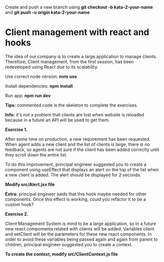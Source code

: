 Create and push a new branch using **git checkout -b kata-2-your-name** and **git push -u origin kata-2-your-name**

# **Client management with react and hooks**

The idea of our company is to create a large application to manage clients. Therefore, Client management, from the first session, has been redeveloped using React due to its scalability.

Use correct node version: **nvm use**

Install dependencies: **npm install**

Run app: **npm run dev**

**Tips:** commented code is the skeleton to complete the exercises.

**Info:** it's not a problem that clients are lost when website is reloaded because in a future an API will be used to get them.

**Exercise 1.**

After some time on production, a new requirement has been requested. When agent adds a new client and the list of clients is large, there is no feedback, so agents are not sure if the client has been added correclty until they scroll down the entire list.

To do this improvement, principal engineer suggested you to create a component using useEffect that displays an alert on the top of the list when a new client is added. The alert should be displayed for 2 seconds.

**Modify src/Alert.jsx file**

**Extra:** principal engineer saids that this hook maybe needed for other components. Once this effect is working, could you refactor it to be a custom hook?

**Exercise 2.**

Client Management System is mind to be a large application, so in a future new react compoments related with clients will be added. Variables client and setClient will be the parameters for these new react components. In order to avoid these variables being passed again and again from parent to children, principal engineer suggested you to create a context.

**To create the context, modify src/ClientContext.js file**
